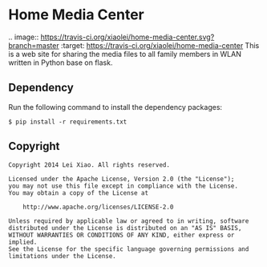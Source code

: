 Home Media Center
=================
.. image:: https://travis-ci.org/xiaolei/home-media-center.svg?branch=master
   :target: https://travis-ci.org/xiaolei/home-media-center
This is a web site for sharing the media files to all family members in WLAN written in Python base on flask.

<h2>Dependency</h2>
Run the following command to install the dependency packages:

`$ pip install -r requirements.txt`

<h2>Copyright</h2>

    Copyright 2014 Lei Xiao. All rights reserved.

    Licensed under the Apache License, Version 2.0 (the "License");
    you may not use this file except in compliance with the License.
    You may obtain a copy of the License at

        http://www.apache.org/licenses/LICENSE-2.0

    Unless required by applicable law or agreed to in writing, software
    distributed under the License is distributed on an "AS IS" BASIS,
    WITHOUT WARRANTIES OR CONDITIONS OF ANY KIND, either express or implied.
    See the License for the specific language governing permissions and
    limitations under the License.